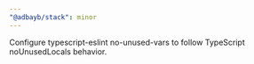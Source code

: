 ```yaml
---
"@adbayb/stack": minor
---
```


Configure typescript-eslint no-unused-vars to follow TypeScript noUnusedLocals behavior.
